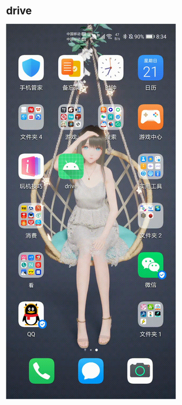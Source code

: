 # drive
![image](https://github.com/lspzwh/drive/blob/main/SVID_20210221_203459_1%2000_00_00-00_00_30.gif)
